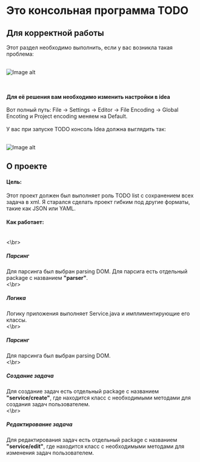 # Это консольная программа TODO

<h2>Для корректной работы</h2>
Этот раздел необходимо выполнить, если у вас возникла такая проблема:
<br></br>

![Image alt](https://github.com/Daniil600/todo_program/blob/master/picture/img.png)

<br></br>
<b>Для её решения вам необходимо изменить настройки в idea</b>
<br></br>
Вот полный путь: File -> Settings -> Editor -> File Encoding -> Global Encoting и Project encoding меняем на Default.
<br></br>
У вас при запуске TODO консоль Idea должна выглядить так:
<br></br>

![Image alt](https://github.com/Daniil600/todo_program/blob/master/picture/img_1.png)

<h2>О проекте</h2>
<h4>Цель:</h4>
Этот проект должен был выполняет роль TODO list с сохранением всех задача в xml.
Я старался сделать проект гибким под другие форматы, такие как JSON или YAML.

<h4>Как работает:</h4>
<br><\br>
<h5>Парсинг</h5>
Для парсинга был выбран parsing DOM. 
Для парсига есть отдельный package с названием <b>"parser"</b>.
<br><\br>
<h5>Логика</h5>
Логику приложения выполняет Service.java и имплиментирующие его классы.
<br><\br>
<h5>Парсинг</h5>
Для парсинга был выбран parsing DOM. 
<br><\br>
<h5>Создание задача</h5>
Для создание задач есть отдельный package с названием <b>"service/create"</b>, где находится класс
с необходимыми методами для создания задач пользователем.
<br><\br>
<h5>Редактирование задача</h5>
Для редактирования задач есть отдельный package с названием <b>"service/edit"</b>, где находится класс
с необходимыми методами для изменения задач пользователем.

